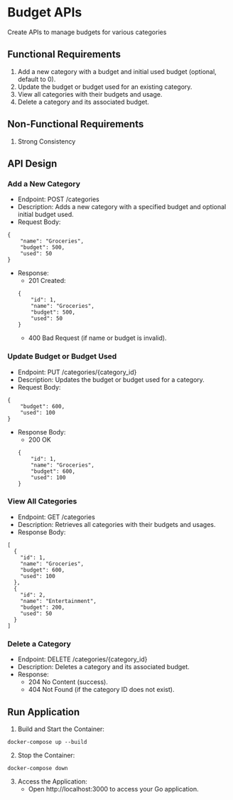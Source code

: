 # Budget APIs
Create APIs to manage budgets for various categories

## Functional Requirements
1.	Add a new category with a budget and initial used budget (optional, default to 0).
2.	Update the budget or budget used for an existing category.
3.	View all categories with their budgets and usage.
4.	Delete a category and its associated budget.

## Non-Functional Requirements
1. Strong Consistency 

## API Design
### Add a New Category
- Endpoint: POST /categories
- Description: Adds a new category with a specified budget and optional initial budget used.
- Request Body:
```
{
    "name": "Groceries",
    "budget": 500,
    "used": 50
}
```
- Response:
    - 201 Created:
    ```
    {
        "id": 1,
        "name": "Groceries",
        "budget": 500,
        "used": 50
    }
    ```
    - 400 Bad Request (if name or budget is invalid).

### Update Budget or Budget Used
- Endpoint: PUT /categories/{category_id}
- Description: Updates the budget or budget used for a category.
- Request Body:
```
{
    "budget": 600,
    "used": 100
}
```
- Response Body:
    - 200 OK
    ```
    {
        "id": 1,
        "name": "Groceries",
        "budget": 600,
        "used": 100
    }
    ```

### View All Categories
- Endpoint: GET /categories
- Description: Retrieves all categories with their budgets and usages.
- Response Body:
```
[
  {
    "id": 1,
    "name": "Groceries",
    "budget": 600,
    "used": 100
  },
  {
    "id": 2,
    "name": "Entertainment",
    "budget": 200,
    "used": 50
  }
]
```

### Delete a Category
- Endpoint: DELETE /categories/{category_id}
- Description: Deletes a category and its associated budget.
- Response:
	- 204 No Content (success).
	- 404 Not Found (if the category ID does not exist).

## Run Application
1. Build and Start the Container:
```
docker-compose up --build
```

2. Stop the Container:
```
docker-compose down
```

3. Access the Application:
	- Open http://localhost:3000 to access your Go application.
